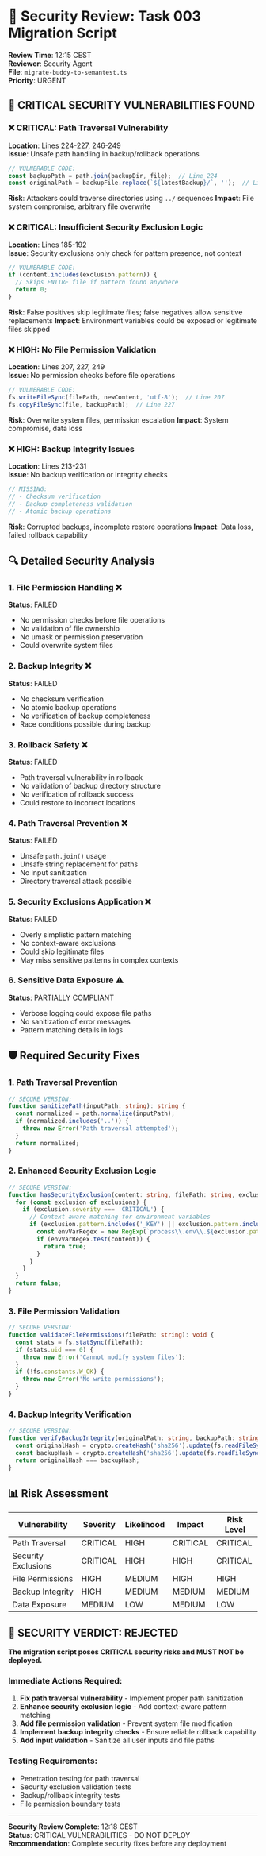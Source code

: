 # 🔐 Security Review: Task 003 Migration Script
**Review Time**: 12:15 CEST  
**Reviewer**: Security Agent  
**File**: `migrate-buddy-to-semantest.ts`  
**Priority**: URGENT  

## 🚨 CRITICAL SECURITY VULNERABILITIES FOUND

### ❌ CRITICAL: Path Traversal Vulnerability
**Location**: Lines 224-227, 246-249  
**Issue**: Unsafe path handling in backup/rollback operations
```typescript
// VULNERABLE CODE:
const backupPath = path.join(backupDir, file);  // Line 224
const originalPath = backupFile.replace(`${latestBackup}/`, '');  // Line 248
```
**Risk**: Attackers could traverse directories using `../` sequences
**Impact**: File system compromise, arbitrary file overwrite

### ❌ CRITICAL: Insufficient Security Exclusion Logic
**Location**: Lines 185-192  
**Issue**: Security exclusions only check for pattern presence, not context
```typescript
// VULNERABLE CODE:
if (content.includes(exclusion.pattern)) {
  // Skips ENTIRE file if pattern found anywhere
  return 0;
}
```
**Risk**: False positives skip legitimate files; false negatives allow sensitive replacements
**Impact**: Environment variables could be exposed or legitimate files skipped

### ❌ HIGH: No File Permission Validation
**Location**: Lines 207, 227, 249  
**Issue**: No permission checks before file operations
```typescript
// VULNERABLE CODE:
fs.writeFileSync(filePath, newContent, 'utf-8');  // Line 207
fs.copyFileSync(file, backupPath);  // Line 227
```
**Risk**: Overwrite system files, permission escalation
**Impact**: System compromise, data loss

### ❌ HIGH: Backup Integrity Issues
**Location**: Lines 213-231  
**Issue**: No backup verification or integrity checks
```typescript
// MISSING:
// - Checksum verification
// - Backup completeness validation
// - Atomic backup operations
```
**Risk**: Corrupted backups, incomplete restore operations
**Impact**: Data loss, failed rollback capability

## 🔍 Detailed Security Analysis

### 1. File Permission Handling ❌
**Status**: FAILED
- No permission checks before file operations
- No validation of file ownership
- No umask or permission preservation
- Could overwrite system files

### 2. Backup Integrity ❌
**Status**: FAILED
- No checksum verification
- No atomic backup operations
- No verification of backup completeness
- Race conditions possible during backup

### 3. Rollback Safety ❌
**Status**: FAILED
- Path traversal vulnerability in rollback
- No validation of backup directory structure
- No verification of rollback success
- Could restore to incorrect locations

### 4. Path Traversal Prevention ❌
**Status**: FAILED
- Unsafe `path.join()` usage
- Unsafe string replacement for paths
- No input sanitization
- Directory traversal attack possible

### 5. Security Exclusions Application ❌
**Status**: FAILED
- Overly simplistic pattern matching
- No context-aware exclusions
- Could skip legitimate files
- May miss sensitive patterns in complex contexts

### 6. Sensitive Data Exposure ⚠️
**Status**: PARTIALLY COMPLIANT
- Verbose logging could expose file paths
- No sanitization of error messages
- Pattern matching details in logs

## 🛡️ Required Security Fixes

### 1. **Path Traversal Prevention**
```typescript
// SECURE VERSION:
function sanitizePath(inputPath: string): string {
  const normalized = path.normalize(inputPath);
  if (normalized.includes('..')) {
    throw new Error('Path traversal attempted');
  }
  return normalized;
}
```

### 2. **Enhanced Security Exclusion Logic**
```typescript
// SECURE VERSION:
function hasSecurityExclusion(content: string, filePath: string, exclusions: ReplacementPattern[]): boolean {
  for (const exclusion of exclusions) {
    if (exclusion.severity === 'CRITICAL') {
      // Context-aware matching for environment variables
      if (exclusion.pattern.includes('_KEY') || exclusion.pattern.includes('_SECRET')) {
        const envVarRegex = new RegExp(`process\\.env\\.${exclusion.pattern}|${exclusion.pattern}\\s*=`, 'g');
        if (envVarRegex.test(content)) {
          return true;
        }
      }
    }
  }
  return false;
}
```

### 3. **File Permission Validation**
```typescript
// SECURE VERSION:
function validateFilePermissions(filePath: string): void {
  const stats = fs.statSync(filePath);
  if (stats.uid === 0) {
    throw new Error('Cannot modify system files');
  }
  if (!fs.constants.W_OK) {
    throw new Error('No write permissions');
  }
}
```

### 4. **Backup Integrity Verification**
```typescript
// SECURE VERSION:
function verifyBackupIntegrity(originalPath: string, backupPath: string): boolean {
  const originalHash = crypto.createHash('sha256').update(fs.readFileSync(originalPath)).digest('hex');
  const backupHash = crypto.createHash('sha256').update(fs.readFileSync(backupPath)).digest('hex');
  return originalHash === backupHash;
}
```

## 📊 Risk Assessment

| Vulnerability | Severity | Likelihood | Impact | Risk Level |
|---------------|----------|------------|---------|------------|
| Path Traversal | CRITICAL | HIGH | CRITICAL | CRITICAL |
| Security Exclusions | CRITICAL | HIGH | HIGH | CRITICAL |
| File Permissions | HIGH | MEDIUM | HIGH | HIGH |
| Backup Integrity | HIGH | MEDIUM | MEDIUM | MEDIUM |
| Data Exposure | MEDIUM | LOW | MEDIUM | LOW |

## 🚫 SECURITY VERDICT: REJECTED

**The migration script poses CRITICAL security risks and MUST NOT be deployed.**

### Immediate Actions Required:
1. **Fix path traversal vulnerability** - Implement proper path sanitization
2. **Enhance security exclusion logic** - Add context-aware pattern matching
3. **Add file permission validation** - Prevent system file modification
4. **Implement backup integrity checks** - Ensure reliable rollback capability
5. **Add input validation** - Sanitize all user inputs and file paths

### Testing Requirements:
- Penetration testing for path traversal
- Security exclusion validation tests
- Backup/rollback integrity tests
- File permission boundary tests

---

**Security Review Complete**: 12:18 CEST  
**Status**: CRITICAL VULNERABILITIES - DO NOT DEPLOY  
**Recommendation**: Complete security fixes before any deployment